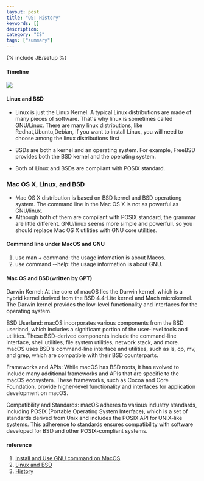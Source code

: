 ```yaml
---
layout: post
title: "OS: History"
keywords: []
description: 
category: "CS"
tags: ["summary"]
---
```

{% include JB/setup %}

#### Timeline
<img src="{{IMAGE_PATH}}/os/os-general-timeline.png" />

#### Linux and BSD

+ Linux is just the Linux Kernel. A typical Linux distributions are made of many pieces of software.
That's why linux is sometimes called GNU/Linux. There are many linux distributions, like Redhat,Ubuntu,Debian,
if you want to install Linux, you will need to choose among the linux distributions first

+ BSDs are both a kernel and an operating system. For example, FreeBSD provides both the BSD kernel and the operating system. 
+ Both of Linux and BSDs are compilant with POSIX standard.

### Mac OS X, Linux, and BSD

+ Mac OS X distribution is based on BSD kernel and BSD operationg system. The command line in the Mac OS X is not as powerful as GNU/linux.
+ Although both of them are compilant with POSIX standard, the grammar are little different. GNU/linux seems more simple and powerfull. so
you should replace Mac OS X utilities with GNU core utilities.

#### Command line under MacOS and GNU
1. use man + command: the usage infomation is about Macos.
2. use command --help: the usage information is about GNU.



#### Mac OS and BSD(written by GPT)
Darwin Kernel: At the core of macOS lies the Darwin kernel, which is a hybrid kernel derived from the BSD 4.4-Lite kernel and Mach microkernel. The Darwin kernel provides the low-level functionality and interfaces for the operating system.

BSD Userland: macOS incorporates various components from the BSD userland, which includes a significant portion of the user-level tools and utilities. These BSD-derived components include the command-line interface, shell utilities, file system utilities, network stack, and more. macOS uses BSD's command-line interface and utilities, such as ls, cp, mv, and grep, which are compatible with their BSD counterparts.

Frameworks and APIs: While macOS has BSD roots, it has evolved to include many additional frameworks and APIs that are specific to the macOS ecosystem. These frameworks, such as Cocoa and Core Foundation, provide higher-level functionality and interfaces for application development on macOS.

Compatibility and Standards: macOS adheres to various industry standards, including POSIX (Portable Operating System Interface), which is a set of standards derived from Unix and includes the POSIX API for UNIX-like systems. This adherence to standards ensures compatibility with software developed for BSD and other POSIX-compliant systems.



#### reference
1. [Install and Use GNU command on MacOS](https://www.topbug.net/blog/2013/04/14/install-and-use-gnu-command-line-tools-in-mac-os-x/)
2. [Linux and BSD](https://www.howtogeek.com/190773/htg-explains-whats-the-difference-between-linux-and-bsd/)
3. [History](https://www.howtogeek.com/182649/htg-explains-what-is-unix/)


